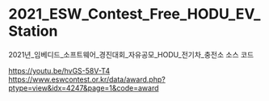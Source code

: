 # 2021_ESW_Contest_Free_HODU_EV_Station
2021년_임베디드_소프트웨어_경진대회_자유공모_HODU_전기차_충전소
소스 코드

https://youtu.be/hvGS-58V-T4
https://www.eswcontest.or.kr/data/award.php?ptype=view&idx=4247&page=1&code=award

